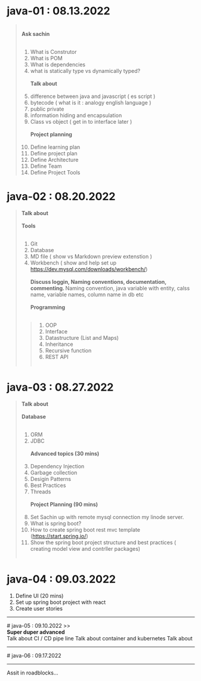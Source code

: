 # java-01 : 08.13.2022
><br><strong>   Ask sachin</strong><br><br>
> 1. What is Construtor
> 2. What is POM
> 3. What is dependencies
> 4. what is statically type vs dynamically typed?<br><br>
> <strong>Talk about</strong><br><br>
> 1. difference between java and javascript ( es script )
> 2. bytecode ( what is it : analogy english language )
> 3. public private
> 4. information hiding and encapsulation
> 5. Class vs object ( get in to interface later )<br><br>
> <strong>Project planning</strong><br><br>
> 1. Define learning plan
> 2. Define project plan
> 3. Define Architecture
> 4. Define Team
> 5. Define Project Tools


# java-02 : 08.20.2022
><strong>Talk about</strong><br><br>
><strong>Tools</strong><br><br>
>1. Git
>2. Database
>3. MD file ( show vs Markdown preview extenstion )
>4. Workbench ( show and help set up https://dev.mysql.com/downloads/workbench/)<br><br>
><strong>Discuss loggin, Naming conventions, documentation, commenting. </strong>
>Naming convention, java variable with entity, calss name, variable names, column name in db etc<br><br>
><strong>Programming</strong><br><br>
>>1. OOP
>>2. Interface
>>3. Datastructure (List and Maps)
>>4. Inheritance
>>5. Recursive function
>>6. REST API</strong><br><br>

# java-03 : 08.27.2022
><strong>Talk about</strong><br><br>
><strong> Database </strong><br><br>
>1. ORM
>2. JDBC<br><br>
><strong>Advanced topics (30 mins)</strong><br><br>
>1. Dependency Injection
>2. Garbage collection
>3. Desigin Patterns
>4. Best Practices
>5. Threads<br><br>
><strong>Project Planning (90 mins)</strong><br><br>
>0. Set Sachin up with remote mysql connection my linode server.
>1. What is spring boot?
>2. How to create spring boot rest mvc template (https://start.spring.io/)
>3. Show the spring boot project structure and best practices ( creating model view and contrller packages)<br><br>

# java-04 : 09.03.2022

1. Define UI (20 mins)
2. Set up spring boot project with react
3. Create user stories

<hr/>
# java-05 : 09.10.2022
>><br><strong>Super duper advanced</strong></br> 
Talk about CI / CD pipe line 
Talk about container and kubernetes
Talk about 



<hr/>
# java-06 : 09.17.2022
<hr/>
Assit in roadblocks...